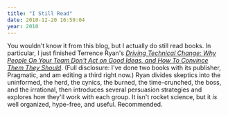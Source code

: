 ```yaml
---
title: "I Still Read"
date: 2010-12-20 16:59:04
year: 2010
---
```

You wouldn't know it from this blog, but I actually do still read books. In particular, I just finished Terrence Ryan's <a href="http://pragprog.com/titles/trevan/driving-technical-change"><em>Driving Technical Change: Why People On Your Team Don't Act on Good Ideas, and How To Convince Them They Should</em></a>. (Full disclosure: I've done two books with its publisher, Pragmatic, and am editing a third right now.)  Ryan divides skeptics into the uninformed, the herd, the cynics, the burned, the time-crunched, the boss, and the irrational, then introduces several persuasion strategies and explores how they'll work with each group.  It isn't rocket science, but it <em>is</em> well organized, hype-free, and useful. Recommended.
